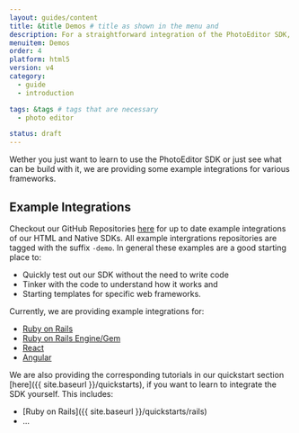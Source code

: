 ```yaml
---
layout: guides/content
title: &title Demos # title as shown in the menu and
description: For a straightforward integration of the PhotoEditor SDK, see our set of example integrations for various frameworks like React Native, Ionic or Cordova.
menuitem: Demos
order: 4
platform: html5
version: v4
category:
  - guide
  - introduction

tags: &tags # tags that are necessary
  - photo editor

status: draft
---
```



Wether you just want to learn to use the PhotoEditor SDK or just see what can be build with it, we are providing some example integrations for various frameworks.

## Example Integrations

Checkout our GitHub Repositories [here](https://github.com/imgly/) for up to date example integrations of our HTML and Native SDKs.
All example intergrations repositories are tagged with the suffix `-demo`. In general these examples are a good starting place to:

 * Quickly test out our SDK without the need to write code
 * Tinker with the code to understand how it works and
 * Starting templates for specific web frameworks.


 Currently, we are providing example integrations for:

  * [Ruby on Rails](https://github.com/imgly/pesdk-rails-demo)
  * [Ruby on Rails Engine/Gem](https://github.com/imgly/pesdk-ruby-gem-demo)
  * [React](https://github.com/imgly/pesdk-react-demo)
  * [Angular](https://github.com/imgly/pesdk-angular-demo)

We are also providing the corresponding tutorials in our quickstart section [here]({{ site.baseurl }}/quickstarts), if you want to learn to integrate the SDK yourself. This includes:

  * [Ruby on Rails]({{ site.baseurl }}/quickstarts/rails)
  * ...
